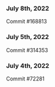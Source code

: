 ### July 8th, 2022

Commit #168813

### July 5th, 2022

Commit #314353


### July 4th, 2022

Commit #72281
